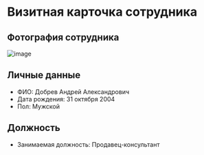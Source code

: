 # Визитная карточка сотрудника
## Фотография сотрудника
![image](https://www.factroom.ru/wp-content/uploads/2017/12/Depositphotos_167725954_l-2015-730x411.jpg)

## Личные данные
- ФИО: Добрев Андрей Александрович  
- Дата рождения: 31 октября 2004  
- Пол: Мужской  

## Должность
- Занимаемая должность: Продавец-консультант  

